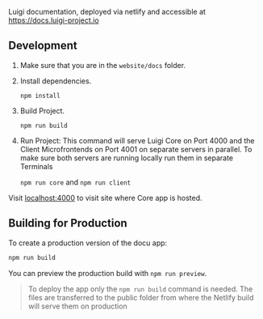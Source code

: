Luigi documentation, deployed via netlify and accessible at https://docs.luigi-project.io


## Development

1. Make sure that you are in the `website/docs` folder.

2. Install dependencies. 

    `npm install`

3. Build Project.

    `npm run build`

4. Run Project: This command will serve Luigi Core on Port 4000 and the Client Microfrontends on Port 4001 on separate servers in parallel. To make sure both servers are running locally run them in separate Terminals

    `npm run core` and `npm run client`

Visit [localhost:4000](http://localhost:4000) to visit site where Core app is hosted.

## Building for Production

To create a production version of the docu app:

```bash
npm run build
```

You can preview the production build with `npm run preview`.

> To deploy the app only the `npm run build` command is needed. The files are transferred to the public folder from where the Netlify build will serve them on production 
